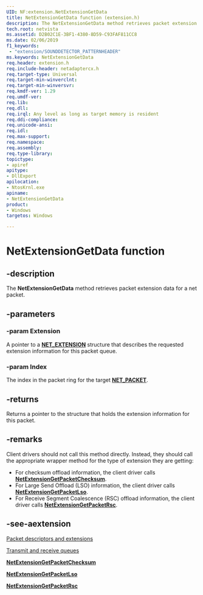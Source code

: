 ```yaml
---
UID: NF:extension.NetExtensionGetData
title: NetExtensionGetData function (extension.h)
description: The NetExtensionGetData method retrieves packet extension data for a net packet.
tech.root: netvista
ms.assetid: D2B02C1E-3BF1-4380-8D59-C93FAF811CC8
ms.date: 02/06/2019
f1_keywords:
 - "extension/SOUNDDETECTOR_PATTERNHEADER"
ms.keywords: NetExtensionGetData
req.header: extension.h
req.include-header: netadaptercx.h
req.target-type: Universal
req.target-min-winverclnt:
req.target-min-winversvr:
req.kmdf-ver: 1.29
req.umdf-ver:
req.lib:
req.dll:
req.irql: Any level as long as target memory is resident
req.ddi-compliance:
req.unicode-ansi:
req.idl:
req.max-support:
req.namespace:
req.assembly:
req.type-library: 
topictype: 
- apiref
apitype: 
- DllExport
apilocation: 
- NtosKrnl.exe
apiname: 
- NetExtensionGetData
product:
- Windows
targetos: Windows

---
```


# NetExtensionGetData function


## -description


The **NetExtensionGetData** method retrieves packet extension data for a net packet.

## -parameters

### -param Extension

A pointer to a [**NET_EXTENSION**](../extension/ns-extension-_net_extension.md) structure that describes the requested extension information for this packet queue. 

### -param Index

The index in the packet ring for the target [**NET_PACKET**](../packet/ns-packet-_net_packet.md).

## -returns

Returns a pointer to the structure that holds the extension information for this packet.

## -remarks

Client drivers should not call this method directly. Instead, they should call the appropriate wrapper method for the type of extension they are getting:

- For checksum offload information, the client driver calls [**NetExtensionGetPacketChecksum**](../checksum/nf-checksum-netextensiongetpacketchecksum.md).
- For Large Send Offload (LSO) information, the client driver calls [**NetExtensionGetPacketLso**](../lso/nf-lso-netextensiongetpacketlso.md).
- For Receive Segment Coalescence (RSC) offload information, the client driver calls [**NetExtensionGetPacketRsc**](../rsc/nf-rsc-netextensiongetpacketrsc.md).


## -see-aextension

[Packet descriptors and extensions](https://docs.microsoft.com/windows-hardware/drivers/netcx/packet-descriptors-and-extensions)

[Transmit and receive queues](https://docs.microsoft.com/windows-hardware/drivers/netcx/transmit-and-receive-queues)

[**NetExtensionGetPacketChecksum**](../checksum/nf-checksum-netextensiongetpacketchecksum.md)

[**NetExtensionGetPacketLso**](../lso/nf-lso-netextensiongetpacketlso.md)

[**NetExtensionGetPacketRsc**](../rsc/nf-rsc-netextensiongetpacketrsc.md)
